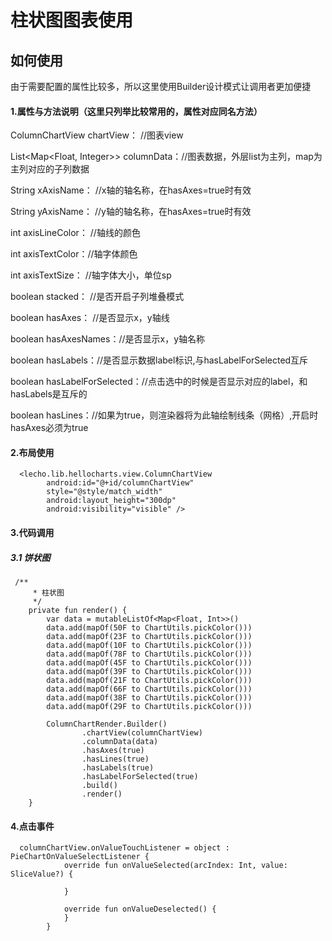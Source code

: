 # 柱状图图表使用
## 如何使用
由于需要配置的属性比较多，所以这里使用Builder设计模式让调用者更加便捷

#### 1.属性与方法说明（这里只列举比较常用的，属性对应同名方法）

ColumnChartView chartView： //图表view
        
List<Map<Float, Integer>> columnData：//图表数据，外层list为主列，map为主列对应的子列数据
       
String xAxisName： //x轴的轴名称，在hasAxes=true时有效

String yAxisName： //y轴的轴名称，在hasAxes=true时有效
     
int axisLineColor：   //轴线的颜色
        
int axisTextColor：//轴字体颜色
       
int axisTextSize： //轴字体大小，单位sp
      
boolean stacked：  //是否开启子列堆叠模式
       
boolean hasAxes： //是否显示x，y轴线
        
boolean hasAxesNames：//是否显示x，y轴名称
        
boolean hasLabels：//是否显示数据label标识,与hasLabelForSelected互斥
        
boolean hasLabelForSelected：//点击选中的时候是否显示对应的label，和hasLabels是互斥的
        
boolean hasLines：//如果为true，则渲染器将为此轴绘制线条（网格）,开启时hasAxes必须为true
        
#### 2.布局使用
```
  <lecho.lib.hellocharts.view.ColumnChartView
        android:id="@+id/columnChartView"
        style="@style/match_width"
        android:layout_height="300dp"
        android:visibility="visible" />
```
#### 3.代码调用
##### 3.1 饼状图
```
 /**
     * 柱状图
     */
    private fun render() {
        var data = mutableListOf<Map<Float, Int>>()
        data.add(mapOf(50F to ChartUtils.pickColor()))
        data.add(mapOf(23F to ChartUtils.pickColor()))
        data.add(mapOf(10F to ChartUtils.pickColor()))
        data.add(mapOf(78F to ChartUtils.pickColor()))
        data.add(mapOf(45F to ChartUtils.pickColor()))
        data.add(mapOf(39F to ChartUtils.pickColor()))
        data.add(mapOf(21F to ChartUtils.pickColor()))
        data.add(mapOf(66F to ChartUtils.pickColor()))
        data.add(mapOf(38F to ChartUtils.pickColor()))
        data.add(mapOf(29F to ChartUtils.pickColor()))

        ColumnChartRender.Builder()
                .chartView(columnChartView)
                .columnData(data)
                .hasAxes(true)
                .hasLines(true)
                .hasLabels(true)
                .hasLabelForSelected(true)
                .build()
                .render()
    }  
```

#### 4.点击事件
```
  columnChartView.onValueTouchListener = object : PieChartOnValueSelectListener {
            override fun onValueSelected(arcIndex: Int, value: SliceValue?) {
                
            }

            override fun onValueDeselected() {
            }
        }
```